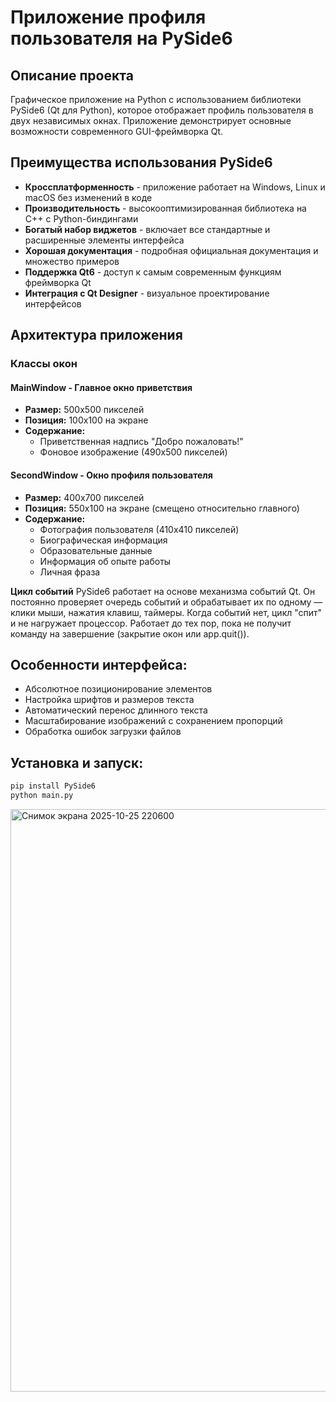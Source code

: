 # Приложение профиля пользователя на PySide6

## Описание проекта

Графическое приложение на Python с использованием библиотеки PySide6 (Qt для Python), которое отображает профиль пользователя в двух независимых окнах. Приложение демонстрирует основные возможности современного GUI-фреймворка Qt.

## Преимущества использования PySide6

- **Кроссплатформенность** - приложение работает на Windows, Linux и macOS без изменений в коде
- **Производительность** - высокооптимизированная библиотека на C++ с Python-биндингами
- **Богатый набор виджетов** - включает все стандартные и расширенные элементы интерфейса
- **Хорошая документация** - подробная официальная документация и множество примеров
- **Поддержка Qt6** - доступ к самым современным функциям фреймворка Qt
- **Интеграция с Qt Designer** - визуальное проектирование интерфейсов

## Архитектура приложения

### Классы окон

#### MainWindow - Главное окно приветствия
- **Размер:** 500x500 пикселей
- **Позиция:** 100x100 на экране
- **Содержание:**
  - Приветственная надпись "Добро пожаловать!"
  - Фоновое изображение (490x500 пикселей)

#### SecondWindow - Окно профиля пользователя
- **Размер:** 400x700 пикселей
- **Позиция:** 550x100 на экране (смещено относительно главного)
- **Содержание:**
  - Фотография пользователя (410x410 пикселей)
  - Биографическая информация
  - Образовательные данные
  - Информация об опыте работы
  - Личная фраза


**Цикл событий** PySide6 работает на основе механизма событий Qt. Он постоянно проверяет очередь событий и обрабатывает их по одному — клики мыши, нажатия клавиш, таймеры. Когда событий нет, цикл "спит" и не нагружает процессор.
Работает до тех пор, пока не получит команду на завершение (закрытие окон или app.quit()).


## Особенности интерфейса:
- Абсолютное позиционирование элементов
- Настройка шрифтов и размеров текста
- Автоматический перенос длинного текста
- Масштабирование изображений с сохранением пропорций
- Обработка ошибок загрузки файлов

## Установка и запуск:
```bash
pip install PySide6
python main.py
```
<img width="1070" height="932" alt="Снимок экрана 2025-10-25 220600" src="https://github.com/user-attachments/assets/d19b3b37-3287-45f7-b3cc-8c304273d7b9" />
